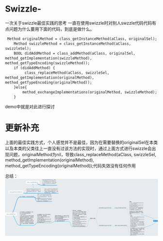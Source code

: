 # Swizzle-
一次关于swizzle最佳实践的思考
一直在使用swizzle时对别人swzzle代码代码有点问题为什么要用下面的代码，到底是做什么。

```
 Method originalMethod = class_getInstanceMethod(aClass, originalSel);
    Method swizzleMethod = class_getInstanceMethod(aClass, swizzleSel);
    BOOL didAddMethod = class_addMethod(aClass, originalSel, method_getImplementation(swizzleMethod), method_getTypeEncoding(swizzleMethod));
    if (didAddMethod) {
         class_replaceMethod(aClass, swizzleSel, method_getImplementation(originalMethod), method_getTypeEncoding(originalMethod));
    }else{
        method_exchangeImplementations(originalMethod, swizzleMethod);
    }
```
demo中就是对此进行探讨

# 更新补充
上面的最佳实践方式，个人感觉并不是最佳，因为在需要替换的originalSel在本类以及本类的父类往上一直没有过该方法的实现时，通过上面方式进行swizzle会出现问题，originalMethod为nil，导致class_replaceMethod(aClass, swizzleSel, method_getImplementation(originalMethod), method_getTypeEncoding(originalMethod));代码失效没有任何作用

 总结：
![总结.png](https://github.com/hwzss/Swizzle-/blob/master/class_copyMethodList.png)
